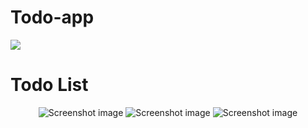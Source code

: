 # Todo-app
<img src="https://play-lh.googleusercontent.com/FtjoizQ5auOuRVHnYfJjHtCOFTGXZHSeiCd8a05r3ND4v71Vmo3WJaZfRvBaF5-FoNM=w240-h480-rw">

<h1>Todo List</h1>
<p align='center'>
<img src="https://play-lh.googleusercontent.com/5nG9gYudDHzDHLnnYrZLlu_i78-XGLAioL-gd8etwmCrfIFORk6xHT3sjWCTpGiR_7s=w526-h296-rw" srcset="https://play-lh.googleusercontent.com/5nG9gYudDHzDHLnnYrZLlu_i78-XGLAioL-gd8etwmCrfIFORk6xHT3sjWCTpGiR_7s=w1052-h592-rw 2x" class="T75of B5GQxf" alt="Screenshot image" itemprop="image" data-screenshot-index="0" jsaction="click:IEAdff" role="button" tabindex="0" load="lazy">
<img src="https://play-lh.googleusercontent.com/bBOxxhCvztU5NWSy_3Mpp7sPCBGiYtvNAaYy0nwhUR6ZKcP2aSSv0-VN2U7RaEor4E2i=w526-h296-rw" srcset="https://play-lh.googleusercontent.com/bBOxxhCvztU5NWSy_3Mpp7sPCBGiYtvNAaYy0nwhUR6ZKcP2aSSv0-VN2U7RaEor4E2i=w1052-h592-rw 2x" class="T75of B5GQxf" alt="Screenshot image" itemprop="image" data-screenshot-index="1" jsaction="click:IEAdff" role="button" tabindex="0" load="lazy">
  <img src="https://play-lh.googleusercontent.com/hRm1TUYD6Pq4vxf3FESP5-shAc9w1XyoN8bpbyIfiSNy3SbfJyao6Ku90iTSR1uMQw=w526-h296-rw" srcset="https://play-lh.googleusercontent.com/hRm1TUYD6Pq4vxf3FESP5-shAc9w1XyoN8bpbyIfiSNy3SbfJyao6Ku90iTSR1uMQw=w1052-h592-rw 2x" class="T75of B5GQxf" alt="Screenshot image" itemprop="image" data-screenshot-index="2" jsaction="click:IEAdff" role="button" tabindex="0" load="lazy">
 </p>


